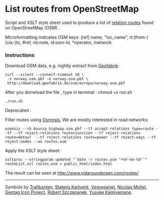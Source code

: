 
# List routes from OpenStreetMap

Script and XSLT style sheet used to produce a list of
[relation routes](http://wiki.openstreetmap.org/wiki/Route)
found on OpenStreetMap (OSM) .

Microformatting indicates OSM keys:
[ref] name, "loc_name", rt:(from-)(via-)to, #ref, nb:note, id:osm-id, *operator, /network


### Instructions

Download OSM data, e.g. nightly extract from
[Geofabrik](http://download.geofabrik.de/osm/):

    curl --silent --connect-timeout 10 \
     -z norway.osm.pbf -o norway.osm.pbf \
     http://download.geofabrik.de/osm/europe/norway.osm.pbf

After you donwload the file , type in terminal :
    chmod +x run.sh
        
    ./run.sh

Deprecated :

Filter routes using
[Osmosis](http://wiki.openstreetmap.org/wiki/Osmosis),
We are mostly interested in road networks:

    osmosis --rb bosnia_highway.osm.pbf --tf accept-relations type=route --tf --tf reject-relations route=junction --tf reject-relations route=detour  --tf reject-relations route=power --tf reject-ways --tf reject-nodes --wx routes.osm

Apply the XSLT style sheet:

    xsltproc --stringparam updated "`date -r routes.osm "+%Y-%m-%d"`" routeList.xsl routes.osm > public_html/index.html

The result can be seen at <http://www.vidargundersen.com/routes/>


-----

Symbols by
[Trafikanten](http://trafikanten.no/),
[Statens Kartverk](http://www.statkart.no/filestore/Standardisering/docs/symbol.pdf),
[Vegvesenet](http://www.vegvesen.no/Trafikkinformasjon/Lover+og+regler/Trafikkskilt),
[Nicolas Mollet](http://mapicons.nicolasmollet.com/category/markers/),
[Geotag Icon Project](http://www.geotagicons.com/),
[Robert Szczepanek](http://www.mricons.com/show/iconset:gis-icons),
[Yusuke Kamiyamane](http://findicons.com/icon/116512/050).
